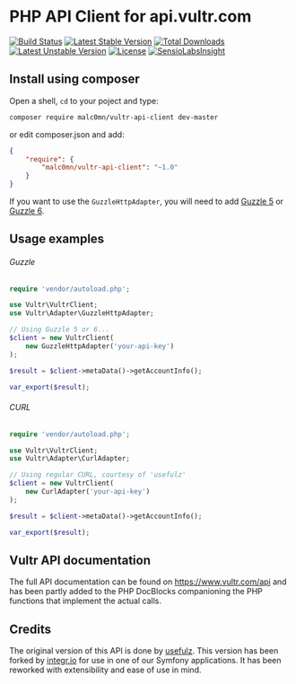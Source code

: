 PHP API Client for api.vultr.com
================================

[![Build Status](https://travis-ci.org/malc0mn/vultr-api-client.svg?branch=master)](https://travis-ci.org/malc0mn/vultr-api-client)
[![Latest Stable Version](https://poser.pugx.org/malc0mn/vultr-api-client/v/stable)](https://packagist.org/packages/malc0mn/vultr-api-client)
[![Total Downloads](https://poser.pugx.org/malc0mn/vultr-api-client/downloads)](https://packagist.org/packages/malc0mn/vultr-api-client)
[![Latest Unstable Version](https://poser.pugx.org/malc0mn/vultr-api-client/v/unstable)](https://packagist.org/packages/malc0mn/vultr-api-client)
[![License](https://poser.pugx.org/malc0mn/vultr-api-client/license)](https://packagist.org/packages/malc0mn/vultr-api-client)
[![SensioLabsInsight](https://insight.sensiolabs.com/projects/24e6faf8-0baa-4bf8-a921-77b24e84faa3/mini.png)](https://insight.sensiolabs.com/projects/24e6faf8-0baa-4bf8-a921-77b24e84faa3)

## Install using composer

Open a shell, `cd` to your poject and type:

```sh
composer require malc0mn/vultr-api-client dev-master
```

or edit composer.json and add:

```json
{
    "require": {
        "malc0mn/vultr-api-client": "~1.0"
    }
}
```

If you want to use the `GuzzleHttpAdapter`, you will need to add [Guzzle 5](https://github.com/guzzle/guzzle/tree/5.3)
or [Guzzle 6](https://github.com/guzzle/guzzle).

## Usage examples

###### Guzzle

```php
require 'vendor/autoload.php';

use Vultr\VultrClient;
use Vultr\Adapter\GuzzleHttpAdapter;

// Using Guzzle 5 or 6...
$client = new VultrClient(
    new GuzzleHttpAdapter('your-api-key')
);

$result = $client->metaData()->getAccountInfo();

var_export($result);
```

###### CURL

```php
require 'vendor/autoload.php';

use Vultr\VultrClient;
use Vultr\Adapter\CurlAdapter;

// Using regular CURL, courtesy of 'usefulz'
$client = new VultrClient(
    new CurlAdapter('your-api-key')
);

$result = $client->metaData()->getAccountInfo();

var_export($result);
```

## Vultr API documentation

The full API documentation can be found on https://www.vultr.com/api and has
been partly added to the PHP DocBlocks companioning the PHP functions that
implement the actual calls.

## Credits

The original version of this API is done by [usefulz](https://github.com/usefulz/vultr-api-client).
This version has been forked by [integr.io](http://integr.io/) for use in one of
our Symfony applications.
It has been reworked with extensibility and ease of use in mind.
